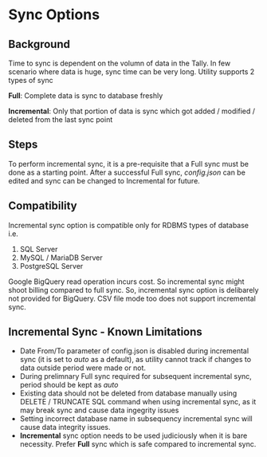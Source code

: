 # Sync Options

## Background
Time to sync is dependent on the volumn of data in the Tally. In few scenario where data is huge, sync time can be very long.
Utility supports 2 types of sync

**Full**: Complete data is sync to database freshly

**Incremental**: Only that portion of data is sync which got added / modified / deleted from the last sync point

## Steps
To perform incremental sync, it is a pre-requisite that a Full sync must be done as a starting point. After a successful Full sync, *config.json* can be edited and sync can be changed to Incremental for future.

## Compatibility
Incremental sync option is compatible only for RDBMS types of database i.e.
1. SQL Server
1. MySQL / MariaDB Server
1. PostgreSQL Server

Google BigQuery read operation incurs cost. So incremental sync might shoot billing compared to full sync. So, incremental sync option is delibarely not provided for BigQuery. CSV file mode too does not support incremental sync.

## Incremental Sync - Known Limitations
* Date From/To parameter of config.json is disabled during incremental sync (it is set to *auto* as a default), as utility cannot track if changes to data outside period were made or not.
* During prelimnary Full sync required for subsequent incremental sync, period should be kept as *auto*
* Existing data should not be deleted from database manually using DELETE / TRUNCATE SQL command when using incremental sync, as it may break sync and cause data ingegrity issues
* Setting incorrect database name in subsequency incremental sync will cause data integrity issues.
* **Incremental** sync option needs to be used judiciously when it is bare necessity. Prefer **Full** sync which is safe compared to incremental sync.
